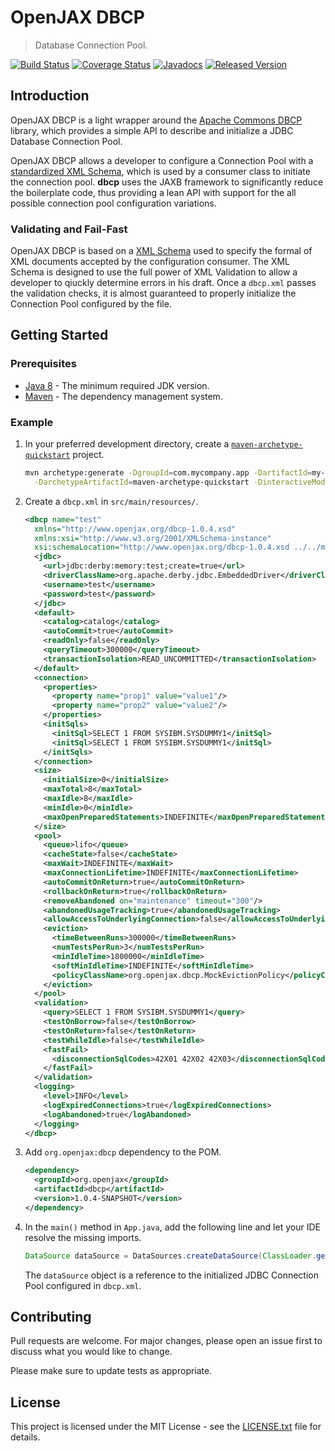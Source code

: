 # OpenJAX DBCP

> Database Connection Pool.

[![Build Status](https://travis-ci.org/openjax/dbcp.png)](https://travis-ci.org/openjax/dbcp)
[![Coverage Status](https://coveralls.io/repos/github/openjax/dbcp/badge.svg)](https://coveralls.io/github/openjax/dbcp)
[![Javadocs](https://www.javadoc.io/badge/org.openjax/dbcp.svg)](https://www.javadoc.io/doc/org.openjax/dbcp)
[![Released Version](https://img.shields.io/maven-central/v/org.openjax/dbcp.svg)](https://mvnrepository.com/artifact/org.openjax/dbcp)

## Introduction

OpenJAX DBCP is a light wrapper around the [Apache Commons DBCP][apache-commons-dbcp] library, which provides a simple API to describe and initialize a JDBC Database Connection Pool.

OpenJAX DBCP allows a developer to configure a Connection Pool with a [standardized XML Schema][dbcp-schema], which is used by a consumer class to initiate the connection pool. **dbcp** uses the JAXB framework to significantly reduce the boilerplate code, thus providing a lean API with support for the all possible connection pool configuration variations.

### Validating and Fail-Fast

OpenJAX DBCP is based on a [XML Schema][dbcp-schema] used to specify the formal of XML documents accepted by the configuration consumer. The XML Schema is designed to use the full power of XML Validation to allow a developer to qiuckly determine errors in his draft. Once a `dbcp.xml` passes the validation checks, it is almost guaranteed to properly initialize the Connection Pool configured by the file.

## Getting Started

### Prerequisites

* [Java 8][jdk8-download] - The minimum required JDK version.
* [Maven][maven] - The dependency management system.

### Example

1. In your preferred development directory, create a [`maven-archetype-quickstart`][maven-archetype-quickstart] project.

    ```bash
    mvn archetype:generate -DgroupId=com.mycompany.app -DartifactId=my-app \
      -DarchetypeArtifactId=maven-archetype-quickstart -DinteractiveMode=false
    ```

1. Create a `dbcp.xml` in `src/main/resources/`.

    ```xml
    <dbcp name="test"
      xmlns="http://www.openjax.org/dbcp-1.0.4.xsd"
      xmlns:xsi="http://www.w3.org/2001/XMLSchema-instance"
      xsi:schemaLocation="http://www.openjax.org/dbcp-1.0.4.xsd ../../main/resources/dbcp.xsd">
      <jdbc>
        <url>jdbc:derby:memory:test;create=true</url>
        <driverClassName>org.apache.derby.jdbc.EmbeddedDriver</driverClassName>
        <username>test</username>
        <password>test</password>
      </jdbc>
      <default>
        <catalog>catalog</catalog>
        <autoCommit>true</autoCommit>
        <readOnly>false</readOnly>
        <queryTimeout>300000</queryTimeout>
        <transactionIsolation>READ_UNCOMMITTED</transactionIsolation>
      </default>
      <connection>
        <properties>
          <property name="prop1" value="value1"/>
          <property name="prop2" value="value2"/>
        </properties>
        <initSqls>
          <initSql>SELECT 1 FROM SYSIBM.SYSDUMMY1</initSql>
          <initSql>SELECT 1 FROM SYSIBM.SYSDUMMY1</initSql>
        </initSqls>
      </connection>
      <size>
        <initialSize>0</initialSize>
        <maxTotal>8</maxTotal>
        <maxIdle>8</maxIdle>
        <minIdle>0</minIdle>
        <maxOpenPreparedStatements>INDEFINITE</maxOpenPreparedStatements>
      </size>
      <pool>
        <queue>lifo</queue>
        <cacheState>false</cacheState>
        <maxWait>INDEFINITE</maxWait>
        <maxConnectionLifetime>INDEFINITE</maxConnectionLifetime>
        <autoCommitOnReturn>true</autoCommitOnReturn>
        <rollbackOnReturn>true</rollbackOnReturn>
        <removeAbandoned on="maintenance" timeout="300"/>
        <abandonedUsageTracking>true</abandonedUsageTracking>
        <allowAccessToUnderlyingConnection>false</allowAccessToUnderlyingConnection>
        <eviction>
          <timeBetweenRuns>300000</timeBetweenRuns>
          <numTestsPerRun>3</numTestsPerRun>
          <minIdleTime>1800000</minIdleTime>
          <softMinIdleTime>INDEFINITE</softMinIdleTime>
          <policyClassName>org.openjax.dbcp.MockEvictionPolicy</policyClassName>
        </eviction>
      </pool>
      <validation>
        <query>SELECT 1 FROM SYSIBM.SYSDUMMY1</query>
        <testOnBorrow>false</testOnBorrow>
        <testOnReturn>false</testOnReturn>
        <testWhileIdle>false</testWhileIdle>
        <fastFail>
          <disconnectionSqlCodes>42X01 42X02 42X03</disconnectionSqlCodes>
        </fastFail>
      </validation>
      <logging>
        <level>INFO</level>
        <logExpiredConnections>true</logExpiredConnections>
        <logAbandoned>true</logAbandoned>
      </logging>
    </dbcp>
    ```

1. Add `org.openjax:dbcp` dependency to the POM.

    ```xml
    <dependency>
      <groupId>org.openjax</groupId>
      <artifactId>dbcp</artifactId>
      <version>1.0.4-SNAPSHOT</version>
    </dependency>
    ```

1. In the `main()` method in `App.java`, add the following line and let your IDE resolve the missing imports.

    ```java
    DataSource dataSource = DataSources.createDataSource(ClassLoader.getSystemClassLoader().getResource("dbcp.xml"));
    ```

    The `dataSource` object is a reference to the initialized JDBC Connection Pool configured in `dbcp.xml`.

## Contributing

Pull requests are welcome. For major changes, please open an issue first to discuss what you would like to change.

Please make sure to update tests as appropriate.

## License

This project is licensed under the MIT License - see the [LICENSE.txt](LICENSE.txt) file for details.

[apache-commons-dbcp]: https://commons.apache.org/proper/commons-dbcp
[dbcp-schema]: /src/main/resources/dbcp.xsd
[jdk8-download]: http://www.oracle.com/technetwork/java/javase/downloads/jdk8-downloads-2133151.html
[maven-archetype-quickstart]: http://maven.apache.org/archetypes/maven-archetype-quickstart/
[maven]: https://maven.apache.org/